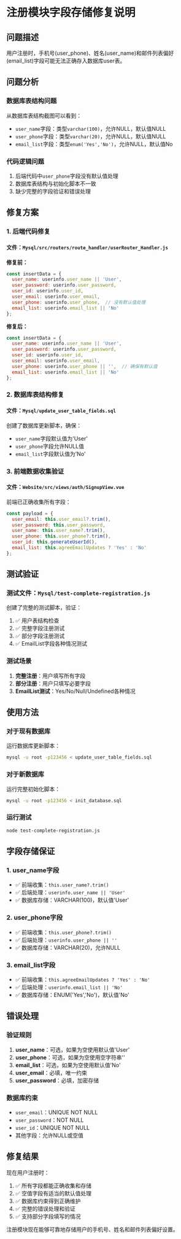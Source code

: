 # 注册模块字段存储修复说明

## 问题描述
用户注册时，手机号(user_phone)、姓名(user_name)和邮件列表偏好(email_list)字段可能无法正确存入数据库user表。

## 问题分析

### 数据库表结构问题
从数据库表结构截图可以看到：
- `user_name`字段：类型`varchar(100)`，允许NULL，默认值NULL
- `user_phone`字段：类型`varchar(20)`，允许NULL，默认值NULL  
- `email_list`字段：类型`enum('Yes','No')`，允许NULL，默认值No

### 代码逻辑问题
1. 后端代码中`user_phone`字段没有默认值处理
2. 数据库表结构与初始化脚本不一致
3. 缺少完整的字段验证和错误处理

## 修复方案

### 1. 后端代码修复

#### 文件：`Mysql/src/routers/route_handler/userRouter_Handler.js`

**修复前：**
```javascript
const insertData = { 
  user_name: userinfo.user_name || 'User',
  user_password: userinfo.user_password, 
  user_id: userinfo.user_id, 
  user_email: userinfo.user_email, 
  user_phone: userinfo.user_phone,  // 没有默认值处理
  email_list: userinfo.email_list || 'No'
};
```

**修复后：**
```javascript
const insertData = { 
  user_name: userinfo.user_name || 'User',
  user_password: userinfo.user_password, 
  user_id: userinfo.user_id, 
  user_email: userinfo.user_email, 
  user_phone: userinfo.user_phone || '',  // 确保有默认值
  email_list: userinfo.email_list || 'No'
};
```

### 2. 数据库表结构修复

#### 文件：`Mysql/update_user_table_fields.sql`
创建了数据库更新脚本，确保：
- `user_name`字段默认值为'User'
- `user_phone`字段允许NULL值
- `email_list`字段默认值为'No'

### 3. 前端数据收集验证

#### 文件：`Website/src/views/auth/SignupView.vue`
前端已正确收集所有字段：
```javascript
const payload = {
  user_email: this.user_email?.trim(),
  user_password: this.user_password,
  user_name: this.user_name?.trim(),
  user_phone: this.user_phone?.trim(),
  user_id: this.generateUserId(),
  email_list: this.agreeEmailUpdates ? 'Yes' : 'No'
};
```

## 测试验证

### 测试文件：`Mysql/test-complete-registration.js`
创建了完整的测试脚本，验证：
1. ✅ 用户表结构检查
2. ✅ 完整字段注册测试
3. ✅ 部分字段注册测试
4. ✅ EmailList字段各种情况测试

### 测试场景
1. **完整注册**：用户填写所有字段
2. **部分注册**：用户只填写必要字段
3. **EmailList测试**：Yes/No/Null/Undefined各种情况

## 使用方法

### 对于现有数据库
运行数据库更新脚本：
```bash
mysql -u root -p123456 < update_user_table_fields.sql
```

### 对于新数据库
运行完整初始化脚本：
```bash
mysql -u root -p123456 < init_database.sql
```

### 运行测试
```bash
node test-complete-registration.js
```

## 字段存储保证

### 1. user_name字段
- ✅ 前端收集：`this.user_name?.trim()`
- ✅ 后端处理：`userinfo.user_name || 'User'`
- ✅ 数据库存储：VARCHAR(100)，默认值'User'

### 2. user_phone字段
- ✅ 前端收集：`this.user_phone?.trim()`
- ✅ 后端处理：`userinfo.user_phone || ''`
- ✅ 数据库存储：VARCHAR(20)，允许NULL

### 3. email_list字段
- ✅ 前端收集：`this.agreeEmailUpdates ? 'Yes' : 'No'`
- ✅ 后端处理：`userinfo.email_list || 'No'`
- ✅ 数据库存储：ENUM('Yes','No')，默认值'No'

## 错误处理

### 验证规则
1. **user_name**：可选，如果为空使用默认值'User'
2. **user_phone**：可选，如果为空使用空字符串''
3. **email_list**：可选，如果为空使用默认值'No'
4. **user_email**：必填，唯一约束
5. **user_password**：必填，加密存储

### 数据库约束
- `user_email`：UNIQUE NOT NULL
- `user_password`：NOT NULL
- `user_id`：UNIQUE NOT NULL
- 其他字段：允许NULL或空值

## 修复结果

现在用户注册时：
1. ✅ 所有字段都能正确收集和存储
2. ✅ 空值字段有适当的默认值处理
3. ✅ 数据库约束得到正确维护
4. ✅ 完整的错误处理和验证
5. ✅ 支持部分字段填写的情况

注册模块现在能够可靠地存储用户的手机号、姓名和邮件列表偏好设置。
